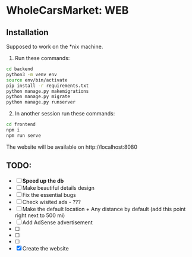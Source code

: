 # WholeCarsMarket: WEB

## Installation

Supposed to work on the *nix machine.

1. Run these commands:
```bash
cd backend
python3 -m venv env
source env/bin/activate
pip install -r requirements.txt
python manage.py makemigrations
python manage.py migrate
python manage.py runserver
```
2. In another session run these commands:
```bash
cd frontend
npm i
npm run serve
```
The website will be available on http://localhost:8080

## TODO:
- [ ] **Speed up the db**
- [ ] Make beautiful details design
- [ ] Fix the essential bugs
- [ ] Check wisited ads - ???
- [ ] Make the default location + Any distance by default (add this point right next to 500 mi)
- [ ] Add AdSense advertisement
- [ ] 
- [ ] 
- [ ]
- [x] Create the website
